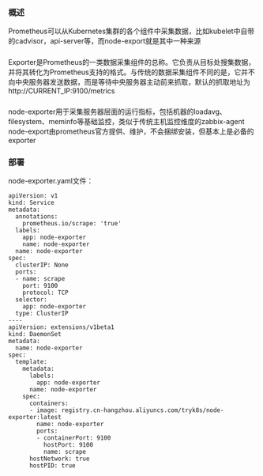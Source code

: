 ### **概述**
Prometheus可以从Kubernetes集群的各个组件中采集数据，比如kubelet中自带的cadvisor，api-server等，而node-export就是其中一种来源
### 
Exporter是Prometheus的一类数据采集组件的总称。它负责从目标处搜集数据，并将其转化为Prometheus支持的格式。与传统的数据采集组件不同的是，它并不向中央服务器发送数据，而是等待中央服务器主动前来抓取，默认的抓取地址为http://CURRENT_IP:9100/metrics
### 
node-exporter用于采集服务器层面的运行指标，包括机器的loadavg、filesystem、meminfo等基础监控，类似于传统主机监控维度的zabbix-agent
node-export由prometheus官方提供、维护，不会捆绑安装，但基本上是必备的exporter
### **部署**
node-exporter.yaml文件：
```
apiVersion: v1
kind: Service
metadata:
  annotations:
    prometheus.io/scrape: 'true'
  labels:
    app: node-exporter
    name: node-exporter
  name: node-exporter
spec:
  clusterIP: None
  ports:
  - name: scrape
    port: 9100
    protocol: TCP
  selector:
    app: node-exporter
  type: ClusterIP
----
apiVersion: extensions/v1beta1
kind: DaemonSet
metadata:
  name: node-exporter
spec:
  template:
    metadata:
      labels:
        app: node-exporter
      name: node-exporter
    spec:
      containers:
      - image: registry.cn-hangzhou.aliyuncs.com/tryk8s/node-exporter:latest
        name: node-exporter
        ports:
        - containerPort: 9100
          hostPort: 9100
          name: scrape
      hostNetwork: true
      hostPID: true
```
